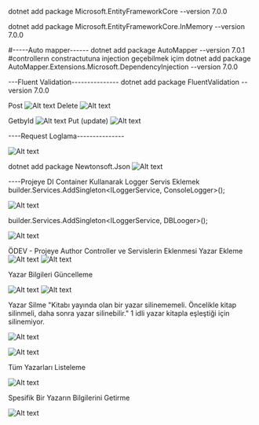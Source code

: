  dotnet add package Microsoft.EntityFrameworkCore --version 7.0.0

 
 dotnet add package Microsoft.EntityFrameworkCore.InMemory --version 7.0.0


#-----Auto mapper------
 dotnet add package AutoMapper --version 7.0.1
 #controllerın constractutuna injection geçebilmek içim
 dotnet add package AutoMapper.Extensions.Microsoft.DependencyInjection --version 7.0.0

 ---Fluent Validation---------------
 dotnet add package FluentValidation --version 7.0.0
 
 Post
 ![Alt text](image\image\image.png)
 Delete
 ![Alt text](image\image-1.png)
 
 GetbyId
 ![Alt text](image\image-2.png)
 Put (update)
 ![Alt text](image\image-3.png)

 ----Request Loglama---------------

 ![Alt text](image\image-4.png)

 dotnet add package Newtonsoft.Json
![Alt text](image\image-5.png)


----Projeye DI Container Kullanarak Logger Servis Eklemek
builder.Services.AddSingleton<ILoggerService, ConsoleLogger>();

![Alt text](image\image-6.png)

builder.Services.AddSingleton<ILoggerService, DBLooger>();

![Alt text](image\image-7.png)



ÖDEV - Projeye Author Controller ve Servislerin Eklenmesi
Yazar Ekleme
![Alt text](image\image-14.png)
![Alt text](image\image-15.png)

Yazar Bilgileri Güncelleme

![Alt text](image\image-16.png)
![Alt text](image\image-17.png)

Yazar Silme
"Kitabı yayında olan bir yazar silinememeli. Öncelikle kitap silinmeli, daha sonra yazar silinebilir."
1 idli yazar kitapla eşleştiği için silinemiyor.

![Alt text](image\image-22.png)

![Alt text](image\image-21.png)



Tüm Yazarları Listeleme

![Alt text](image\image-19.png)

Spesifik Bir Yazarın Bilgilerini Getirme

![Alt text](image\image-20.png)

